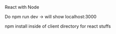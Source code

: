 React with Node 

Do npm run dev -> will show localhost:3000

npm install inside of client directory for react stuffs
